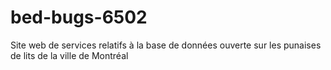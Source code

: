 # bed-bugs-6502
Site web de services relatifs à la base de données ouverte sur les punaises de lits de la ville de Montréal
